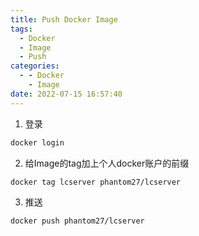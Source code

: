 ```yaml
---
title: Push Docker Image
tags:
  - Docker
  - Image
  - Push
categories:
  - - Docker
    - Image
date: 2022-07-15 16:57:40
---
```



1. 登录

```bash
docker login
```

2. 给Image的tag加上个人docker账户的前缀

```bash
docker tag lcserver phantom27/lcserver
```

3. 推送

```bash
docker push phantom27/lcserver
```

